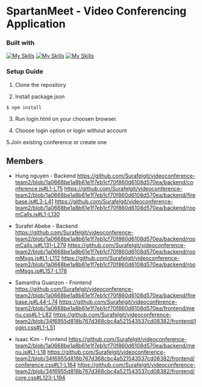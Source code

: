 # SpartanMeet - Video Conferencing Application


### Built with

[![My Skills](https://skillicons.dev/icons?i=js)](https://skillicons.dev)
[![My Skills](https://skillicons.dev/icons?i=html)](https://skillicons.dev)
[![My Skills](https://skillicons.dev/icons?i=css)](https://skillicons.dev)

### Setup Guide

1. Clone the repository 

2. Install package.json
```
$ npm install
```

3. Run login.html on your choosen browser.

4. Choose login option or login without account

5.Join existing conference or create one

## Members
- Hung nguyen - Backend 
      https://github.com/Surafelgit/videoconference-team2/blob/1a0668be1a8b61e1f7eb1cf70f860d6108d570ea/backend/conference.js#L1-L75
      https://github.com/Surafelgit/videoconference-team2/blob/1a0668be1a8b61e1f7eb1cf70f860d6108d570ea/backend/firebase.js#L3-L41
      https://github.com/Surafelgit/videoconference-team2/blob/1a0668be1a8b61e1f7eb1cf70f860d6108d570ea/backend/roomCalls.js#L1-L130
- Surafel Abebe - Backend
      https://github.com/Surafelgit/videoconference-team2/blob/1a0668be1a8b61e1f7eb1cf70f860d6108d570ea/backend/roomCalls.js#L131-L279
      https://github.com/Surafelgit/videoconference-team2/blob/1a0668be1a8b61e1f7eb1cf70f860d6108d570ea/backend/roomMsgs.js#L1-L112
      https://github.com/Surafelgit/videoconference-team2/blob/1a0668be1a8b61e1f7eb1cf70f860d6108d570ea/backend/roomMsgs.js#L157-L178
     
- Samantha Guanzon - Frontend
      https://github.com/Surafelgit/videoconference-team2/blob/1a0668be1a8b61e1f7eb1cf70f860d6108d570ea/backend/firebase.js#L44-L74
      https://github.com/Surafelgit/videoconference-team2/blob/1a0668be1a8b61e1f7eb1cf70f860d6108d570ea/frontend/menu.css#L1-L82
      https://github.com/Surafelgit/videoconference-team2/blob/34f6955d818b767d368cbc4a521543537cd08382/frontend/login.css#L1-L51
- Isaac Kim - Frontend
      https://github.com/Surafelgit/videoconference-team2/blob/1a0668be1a8b61e1f7eb1cf70f860d6108d570ea/backend/menu.js#L1-L18
      https://github.com/Surafelgit/videoconference-team2/blob/34f6955d818b767d368cbc4a521543537cd08382/frontend/conference.css#L1-L164
      https://github.com/Surafelgit/videoconference-team2/blob/34f6955d818b767d368cbc4a521543537cd08382/frontend/core.css#L123-L194
     

<!-- MARKDOWN LINKS & IMAGES -->
<!-- https://www.markdownguide.org/basic-syntax/#reference-style-links -->




